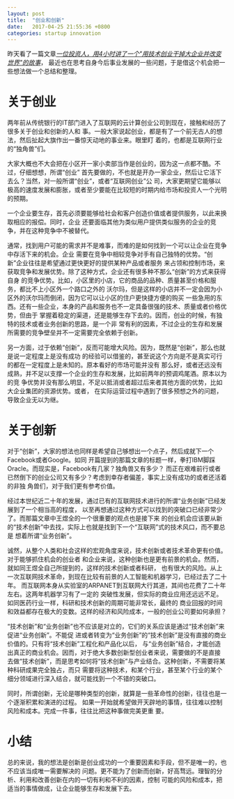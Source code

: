 ```yaml
---
layout: post
title:  "创业和创新"
date:   2017-04-25 21:55:36 +0800
categories: startup innovation
---
```


昨天看了一篇文章[_一位投资人，用4小时讲了一个"用技术创业干掉大企业并改变世界"的故事_](http://36kr.com/p/5072028.html)，
最近也在思考自身今后事业发展的一些问题，于是借这个机会把一些想法做一个总结和整理。

# 关于创业

两年前从传统银行的IT部门进入了互联网的云计算创业公司到现在，接触和经历了很多关于创业和创新的人和
事。一般大家说起创业，都是有了一个前无古人的想法，然后扯起大旗作出一番惊天动地的事业来。眼里盯
着的，也都是互联网行业的“独角兽”们。

大家大概也不大会把在小区开一家小卖部当作是创业的，因为这一点都不酷。不过，仔细想想，所谓“创业”
首先要做的，不也就是开办一家企业，然后让它活下去么？当然，对一般所谓“创业”，或者“互联网创业”公
司，大家更期望它能够以极高的速度发展和膨胀，或者至少要能在比较短的时期内给市场和投资人一个光明
的预期。

一个企业要生存，首先必须要能够给社会和客户创造价值或者提供服务，以此来换取相应的报偿。同时，企业
还要面临其他为类似用户提供类似服务的企业的竞争，并在这种竞争中不被替代。

通常，找到用户可能的需求并不是难事，而难的是如何找到一个可以让企业在竞争中存活下来的机会。企业
需要在竞争中相较竞争对手有自己独特的优势。“创新”企业往往是希望通过更快更好的提供某种产品或者服务
来占领和控制市场，来获取竞争和发展优势。除了这种方式，企业还有很多种不那么“创新”的方式来获得自身
的竞争优势。比如，小区里的小店，它的商品的品种、质量甚至价格和服务，都比不上小区外一个路口之外的
沃尔玛，但是这样的小店并不一定会因为小区外的沃尔玛而倒闭，因为它可以让小区的住户更快捷方便的购买
一些急用的东西。还有一些企业，本身的产品和服务也不一定具备很强的技术、质量或者价格优势，但由于
掌握着稳定的渠道，还是能够生存下去的。因而，创业的时候，有独特的技术或者业务创新的思路，是一个非
常有利的因素，不过企业的生存和发展所需要的竞争壁垒并不一定需要完全依赖于创新。

另一方面，过于依赖“创新”，反而可能增大风险。因为，既然是“创新”，那么也就是说一定程度上是没有成功
的经验可以借鉴的，甚至说这个方向是不是真实可行的都在一定程度上是未知的。原本看好的市场可能并没有
那么好，或者还远没有成熟，并不足以支撑一个企业的生存和发展，比如前两年的预调鸡尾酒。原本以为的竞
争优势并没有那么明显，不足以抵消或者超过后来者其他方面的优势，比如大企业集团的资源优势。或者，
在实际运营过程中遇到了很多预想之外的问题，导致企业无以为继。

# 关于创新

对于“创新”，大家的想法也同样是希望自己够想出一个点子，然后成就下一个Facebook或者Google。如同
开篇提到的那篇文章的标题一样，拳打IBM脚踩Oracle。而现实是，Facebook有几家？独角兽又有多少？
而正在艰难前行或者已然倒下的创业公司又有多少？考虑到幸存者偏差，事实上没有成功的或者还活着的非独
角兽们，对于我们更有参考价值。

经过本世纪近二十年的发展，通过已有的互联网技术进行的所谓“业务创新”已经发展到了一个相当高的程度，
以至再想通过这种方式可以找到的突破口已经非常少了。而那篇文章中王煜全的一个很重要的观点也是接下来
的创业机会应该要从新的“技术创新”中去找，实际上也就是找到下一个“互联网”式的技术风口，而不要总是
想着所谓“业务创新”。

诚然，从整个人类和社会这样的宏观角度来说，技术创新或者技术革命更有价值。对于能够抓住机会的创业者
和企业来说，这种创新也是更有前景的机会。然而，就如同王煜全自己所提到的，这样的技术创新或者科研，
也有很大的风险。从上一次互联网技术革命，到现在比较有前景的人工智能和机器学习，已经过去了二十年。
而互联网本身从实验室的ARPANET到互联网大行其道，其间也花费了二十年左右。这两年机器学习有了一定的
突破性发展，但实际的商业应用还远远不足。如同医药行业一样，科研和技术创新的周期可能非常长，最终的
商业回报的时间和效益都存在极大的变数。这样的经济和风险成本，一般的创业公司要如何承担？

“技术创新”和“业务创新”也不应该是对立的，它们的关系应该是通过“技术创新”来促进“业务创新”。不能促
进或者转变为“业务创新”的“技术创新”是没有直接的商业价值的。只有将“技术创新”工程化和产品化以后，
与“业务创新”结合，才能创造出真正的商业机会。因而，对于绝大多数创新型创业者来说，需要做的不是直接
去做“技术创新”，而是思考如何将“技术创新”与产业结合。这种创新，不需要将某种科研成果完全独占，而只
需要将这种技术，和某个行业，甚至某个行业的某个细分领域进行深入结合，就可能找到一个不错的突破口。

同时，所谓创新，无论是哪种类型的创新，就算是一些革命性的创新，往往也是一个逐渐积累和演进的过程。
如果一开始就希望做开天辟地的事情，往往难以控制风险和成本。完成一件事，往往比把这种事做完美更重
要。

# 小结

总的来说，我的想法是创新是创业成功的一个重要因素和手段，但不是唯一的，也不应该当成唯一需要解决的
问题。更不能为了创新而创新，好高骛远。理智的分析、利用和改善创新在内的一切有利和不利的因素，控制
可能的风险和成本，把适当的事情做成，让企业能够生存和发展下去。
